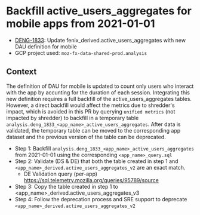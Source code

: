 # Backfill active_users_aggregates for mobile apps from 2021-01-01
 
- [DENG-1833](https://mozilla-hub.atlassian.net/browse/DENG-1833): Update fenix_derived.active_users_aggregates with new DAU definition for mobile
- GCP project used:  `moz-fx-data-shared-prod.analysis`

## Context
The definition of DAU for mobile is updated to count only users who interact with the app by accunting for the duration of each session.
Integrating this new definition requires a full backfill of the active_users_aggregates tables. However, a direct backfill would affect
the metrics due to shredder's impact, which is avoided in this PR by querying `unified metrics` (not impacted by shredder) to backfill
in a temporary table `analysis.deng_1833_<app_name>_active_users_aggregates`.
After data is validated, the temporary table can be moved to the corresponding app dataset and the previous version of the table can be
deprecated.

- Step 1: Backfill `analysis.deng_1833_<app_name>_active_users_aggregates` from 2021-01-01 using the corresponding `<app_name>_query.sql`
- Step 2: Validate (DS & DE) that both the table created in step 1 and `<app_name>_derived.active_users_aggregates_v2` are an exact match.
  - DE Validation query (per-app) https://sql.telemetry.mozilla.org/queries/95789/source
- Step 3: Copy the table created in step 1 to <app_name>_derived.active_users_aggregates_v3
- Step 4: Follow the deprecation process and SRE support to deprecate `<app_name>_derived.active_users_aggregates_v2`
